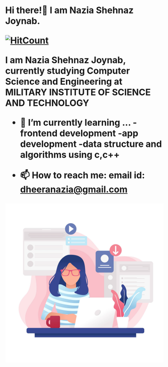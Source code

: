 <h1> Hi there!👋 I am Nazia Shehnaz Joynab.
  
  
[![HitCount](http://hits.dwyl.com/Geek-a-Byte/Geek-a-Byte.svg)](http://hits.dwyl.com/Geek-a-Byte/Geek-a-Byte)

I am Nazia Shehnaz Joynab,
currently studying Computer Science and Engineering at MILITARY INSTITUTE OF SCIENCE AND TECHNOLOGY


- 🌱 I’m currently learning ...
-frontend development
-app development 
-data structure and algorithms using c,c++  




- 📫 How to reach me:
email id: dheeranazia@gmail.com


![GitHub Logo](./femaledeveloper.jpg)

